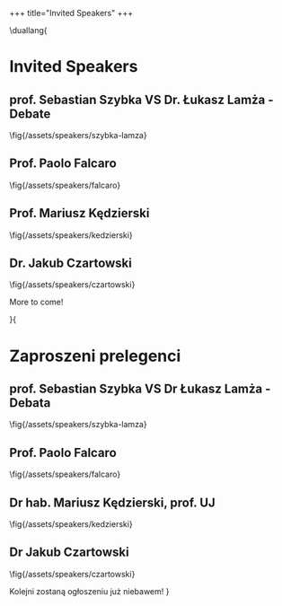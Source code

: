 +++
title="Invited Speakers"
+++

\duallang{
# Invited Speakers

## prof. Sebastian Szybka VS Dr. Łukasz Lamża - Debate
\fig{/assets/speakers/szybka-lamza}

## Prof. Paolo Falcaro
\fig{/assets/speakers/falcaro}

## Prof. Mariusz Kędzierski
\fig{/assets/speakers/kedzierski}

## Dr. Jakub Czartowski
\fig{/assets/speakers/czartowski}

More to come!

}{
# Zaproszeni prelegenci

## prof. Sebastian Szybka VS Dr Łukasz Lamża - Debata
\fig{/assets/speakers/szybka-lamza}

## Prof. Paolo Falcaro
\fig{/assets/speakers/falcaro}

## Dr hab. Mariusz Kędzierski, prof. UJ
\fig{/assets/speakers/kedzierski}

## Dr Jakub Czartowski
\fig{/assets/speakers/czartowski}

Kolejni zostaną ogłoszeniu już niebawem!
}
